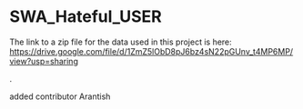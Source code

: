 # SWA_Hateful_USER
The link to a zip file for the data used in this project is here: https://drive.google.com/file/d/1ZmZ5lObD8pJ6bz4sN22pGUnv_t4MP6MP/view?usp=sharing

.

added contributor Arantish

